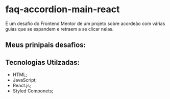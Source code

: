 # faq-accordion-main-react

É um desafio do Frontend Mentor de um projeto sobre acordeão com várias guias que se espandem e retraem a se clicar nelas.

## Meus prinipais desafios:

## Tecnologias Utilzadas:

- HTML;
- JavaScript;
- React.js;
- Styled Componets;

<img src="" alt="" />